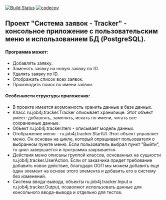 [![Build Status](https://travis-ci.org/eskendarov/job4j_tracker.svg?branch=master)](https://travis-ci.org/eskendarov/job4j_tracker)
[![codecov](https://codecov.io/gh/eskendarov/job4j_tracker/branch/master/graph/badge.svg)](https://codecov.io/gh/eskendarov/job4j_tracker)

## Проект "Система заявок - Tracker" - консольное приложение с пользовательским меню и использованием БД (PostgreSQL).

#### Программа может:
- Добавлять заявку.
- Заменять заявку на новую заявку по ID.
- Удалять заявку по ID.
- Отображать список всех заявок.
- Производить поиск по имени заявки.

#### Особенности структуры приложения:
- В проекте имеется возможность хранить данные в базе данных.
- Класс ru.job4j.tracker.Tracker описывает хранилище. Этот объект умеет: добавлять, заменять, искать по имени, читать все сохраненные данные.
- Объект ru.job4j.tracker.Item - описывает модель данных.
- Отображение меню - ru.job4j.tracker.StartUI. Этот объект управляет меню. Он основан на цикле, который опрашивает пользователя о выбранном пункте меню. Если пользователь выбрал пункт "Выйти", то цикл завершается и программа закрывается.
- Действия меню описаны группой классов, основанных на сущности ru.job4j.tracker.UserAction. Если от заказчика придет требование добавить новое действие, благодаря ООП мы можем добавить еще один элемент на основе этого элемента и добавить его в систему без изменений.
- Система ввода-вывода, объекты ru.job4j.tracker.Input и ru.job4j.tracker.Output, позволяют использовать данные для консольного ввода-вывода и отдельно для тестов.